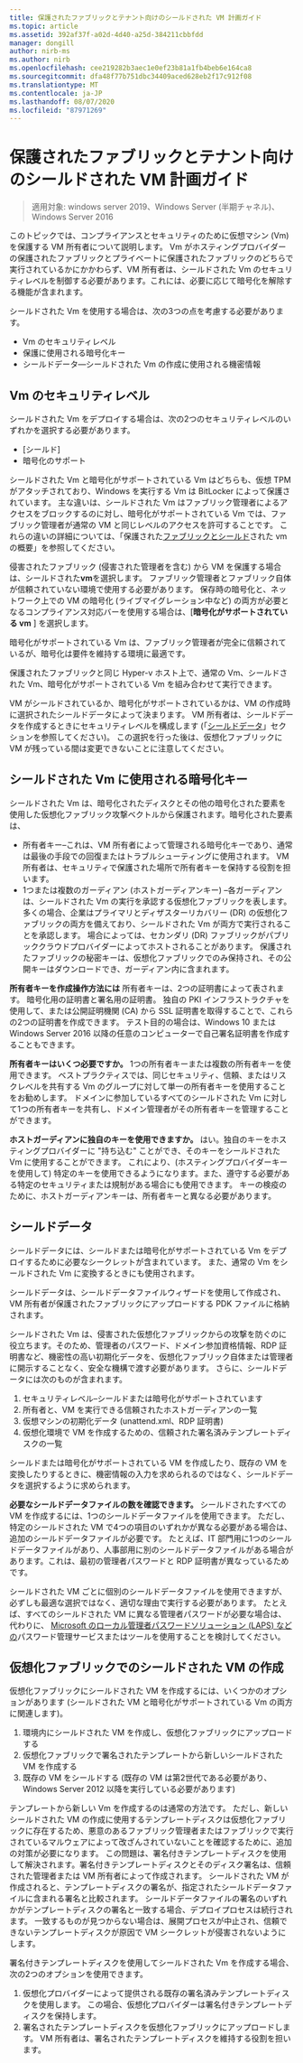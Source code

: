 ```yaml
---
title: 保護されたファブリックとテナント向けのシールドされた VM 計画ガイド
ms.topic: article
ms.assetid: 392af37f-a02d-4d40-a25d-384211cbbfdd
manager: dongill
author: nirb-ms
ms.author: nirb
ms.openlocfilehash: cee219282b3aec1e0ef23b81a1fb4beb6e164ca8
ms.sourcegitcommit: dfa48f77b751dbc34409aced628eb2f17c912f08
ms.translationtype: MT
ms.contentlocale: ja-JP
ms.lasthandoff: 08/07/2020
ms.locfileid: "87971269"
---
```

# <a name="guarded-fabric-and-shielded-vm-planning-guide-for-tenants"></a>保護されたファブリックとテナント向けのシールドされた VM 計画ガイド

>適用対象: windows server 2019、Windows Server (半期チャネル)、Windows Server 2016

このトピックでは、コンプライアンスとセキュリティのために仮想マシン (Vm) を保護する VM 所有者について説明します。 Vm がホスティングプロバイダーの保護されたファブリックとプライベートに保護されたファブリックのどちらで実行されているかにかかわらず、VM 所有者は、シールドされた Vm のセキュリティレベルを制御する必要があります。これには、必要に応じて暗号化を解除する機能が含まれます。

シールドされた Vm を使用する場合は、次の3つの点を考慮する必要があります。

- Vm のセキュリティレベル
- 保護に使用される暗号化キー
- シールドデータ—シールドされた Vm の作成に使用される機密情報

## <a name="security-level-for-the-vms"></a>Vm のセキュリティレベル

シールドされた Vm をデプロイする場合は、次の2つのセキュリティレベルのいずれかを選択する必要があります。

- [シールド]
- 暗号化のサポート

シールドされた Vm と暗号化がサポートされている Vm はどちらも、仮想 TPM がアタッチされており、Windows を実行する Vm は BitLocker によって保護されています。 主な違いは、シールドされた Vm はファブリック管理者によるアクセスをブロックするのに対し、暗号化がサポートされている Vm では、ファブリック管理者が通常の VM と同じレベルのアクセスを許可することです。 これらの違いの詳細については、「保護された[ファブリックとシールド](guarded-fabric-and-shielded-vms.md)された vm の概要」を参照してください。

侵害されたファブリック (侵害された管理者を含む) から VM を保護する場合は、シールドされた**vm**を選択します。 ファブリック管理者とファブリック自体が信頼されていない環境で使用する必要があります。 保存時の暗号化と、ネットワーク上での VM の暗号化 (ライブマイグレーション中など) の両方が必要となるコンプライアンス対応バーを使用する場合は、[**暗号化がサポートされている vm** ] を選択します。

暗号化がサポートされている Vm は、ファブリック管理者が完全に信頼されているが、暗号化は要件を維持する環境に最適です。

保護されたファブリックと同じ Hyper-v ホスト上で、通常の Vm、シールドされた Vm、暗号化がサポートされている Vm を組み合わせて実行できます。

VM がシールドされているか、暗号化がサポートされているかは、VM の作成時に選択されたシールドデータによって決まります。 VM 所有者は、シールドデータを作成するときにセキュリティレベルを構成します (「[シールドデータ](#shielding-data)」セクションを参照してください)。
この選択を行った後は、仮想化ファブリックに VM が残っている間は変更できないことに注意してください。

## <a name="cryptographic-keys-used-for-shielded-vms"></a>シールドされた Vm に使用される暗号化キー

シールドされた Vm は、暗号化されたディスクとその他の暗号化された要素を使用した仮想化ファブリック攻撃ベクトルから保護されます。暗号化された要素は、

- 所有者キー–これは、VM 所有者によって管理される暗号化キーであり、通常は最後の手段での回復またはトラブルシューティングに使用されます。 VM 所有者は、セキュリティで保護された場所で所有者キーを保持する役割を担います。
- 1つまたは複数のガーディアン (ホストガーディアンキー) –各ガーディアンは、シールドされた Vm の実行を承認する仮想化ファブリックを表します。 多くの場合、企業はプライマリとディザスターリカバリー (DR) の仮想化ファブリックの両方を備えており、シールドされた Vm が両方で実行されることを承認します。 場合によっては、セカンダリ (DR) ファブリックがパブリッククラウドプロバイダーによってホストされることがあります。 保護されたファブリックの秘密キーは、仮想化ファブリックでのみ保持され、その公開キーはダウンロードでき、ガーディアン内に含まれます。

**所有者キーを作成操作方法には** 所有者キーは、2つの証明書によって表されます。 暗号化用の証明書と署名用の証明書。 独自の PKI インフラストラクチャを使用して、または公開証明機関 (CA) から SSL 証明書を取得することで、これらの2つの証明書を作成できます。 テスト目的の場合は、Windows 10 または Windows Server 2016 以降の任意のコンピューターで自己署名証明書を作成することもできます。

**所有者キーはいくつ必要ですか。** 1つの所有者キーまたは複数の所有者キーを使用できます。 ベストプラクティスでは、同じセキュリティ、信頼、またはリスクレベルを共有する Vm のグループに対して単一の所有者キーを使用することをお勧めします。 ドメインに参加しているすべてのシールドされた Vm に対して1つの所有者キーを共有し、ドメイン管理者がその所有者キーを管理することができます。

**ホストガーディアンに独自のキーを使用できますか。** はい。独自のキーをホスティングプロバイダーに "持ち込む" ことができ、そのキーをシールドされた Vm に使用することができます。 これにより、(ホスティングプロバイダーキーを使用して) 特定のキーを使用できるようになります。また、遵守する必要がある特定のセキュリティまたは規制がある場合にも使用できます。 キーの検疫のために、ホストガーディアンキーは、所有者キーと異なる必要があります。

## <a name="shielding-data"></a>シールドデータ

シールドデータには、シールドまたは暗号化がサポートされている Vm をデプロイするために必要なシークレットが含まれています。 また、通常の Vm をシールドされた Vm に変換するときにも使用されます。

シールドデータは、シールドデータファイルウィザードを使用して作成され、VM 所有者が保護されたファブリックにアップロードする PDK ファイルに格納されます。

シールドされた Vm は、侵害された仮想化ファブリックからの攻撃を防ぐのに役立ちます。そのため、管理者のパスワード、ドメイン参加資格情報、RDP 証明書など、機密性の高い初期化データを、仮想化ファブリック自体または管理者に開示することなく、安全な機構で渡す必要があります。 さらに、シールドデータには次のものが含まれます。

1. セキュリティレベル–シールドまたは暗号化がサポートされています
2. 所有者と、VM を実行できる信頼されたホストガーディアンの一覧
3. 仮想マシンの初期化データ (unattend.xml、RDP 証明書)
4. 仮想化環境で VM を作成するための、信頼された署名済みテンプレートディスクの一覧

シールドまたは暗号化がサポートされている VM を作成したり、既存の VM を変換したりするときに、機密情報の入力を求められるのではなく、シールドデータを選択するように求められます。

**必要なシールドデータファイルの数を確認できます。** シールドされたすべての VM を作成するには、1つのシールドデータファイルを使用できます。 ただし、特定のシールドされた VM で4つの項目のいずれかが異なる必要がある場合は、追加のシールドデータファイルが必要です。 たとえば、IT 部門用に1つのシールドデータファイルがあり、人事部用に別のシールドデータファイルがある場合があります。これは、最初の管理者パスワードと RDP 証明書が異なっているためです。

シールドされた VM ごとに個別のシールドデータファイルを使用できますが、必ずしも最適な選択ではなく、適切な理由で実行する必要があります。 たとえば、すべてのシールドされた VM に異なる管理者パスワードが必要な場合は、代わりに、 [Microsoft のローカル管理者パスワードソリューション (LAPS) などの](https://www.microsoft.com/download/details.aspx?id=46899)パスワード管理サービスまたはツールを使用することを検討してください。

## <a name="creating-a-shielded-vm-on-a-virtualization-fabric"></a>仮想化ファブリックでのシールドされた VM の作成

仮想化ファブリックにシールドされた VM を作成するには、いくつかのオプションがあります (シールドされた VM と暗号化がサポートされている Vm の両方に関連します)。

1. 環境内にシールドされた VM を作成し、仮想化ファブリックにアップロードする
2. 仮想化ファブリックで署名されたテンプレートから新しいシールドされた VM を作成する
3. 既存の VM をシールドする (既存の VM は第2世代である必要があり、Windows Server 2012 以降を実行している必要があります)

テンプレートから新しい Vm を作成するのは通常の方法です。 ただし、新しいシールドされた VM の作成に使用するテンプレートディスクは仮想化ファブリックに存在するため、悪意のあるファブリック管理者またはファブリックで実行されているマルウェアによって改ざんされていないことを確認するために、追加の対策が必要になります。 この問題は、署名付きテンプレートディスクを使用して解決されます。署名付きテンプレートディスクとそのディスク署名は、信頼された管理者または VM 所有者によって作成されます。 シールドされた VM が作成されると、テンプレートディスクの署名が、指定されたシールドデータファイルに含まれる署名と比較されます。 シールドデータファイルの署名のいずれかがテンプレートディスクの署名と一致する場合、デプロイプロセスは続行されます。 一致するものが見つからない場合は、展開プロセスが中止され、信頼できないテンプレートディスクが原因で VM シークレットが侵害されないようにします。

署名付きテンプレートディスクを使用してシールドされた Vm を作成する場合、次の2つのオプションを使用できます。

1. 仮想化プロバイダーによって提供される既存の署名済みテンプレートディスクを使用します。 この場合、仮想化プロバイダーは署名付きテンプレートディスクを保持します。
2. 署名されたテンプレートディスクを仮想化ファブリックにアップロードします。 VM 所有者は、署名されたテンプレートディスクを維持する役割を担います。


